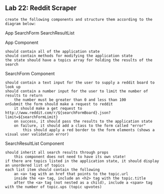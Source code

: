 ## Lab 22: Reddit Scraper



    create the following components and structure them according to the diagram below:

App
 SearchForm
 SearchResultList

App Component

    should contain all of the application state
    should contain methods for modifying the application state
    the state should have a topics array for holding the results of the search

SearchForm Component

    should contain a text input for the user to supply a reddit board to look up
    should contain a number input for the user to limit the number of results to return
        the number must be greater than 0 and less than 100
    onSubmit the form should make a request to reddit
        it should make a get request to http://www.reddit.com/r/${searchFormBoard}.json?limit=${searchFormLimit}
        on success, it should pass the results to the application state
        on failure, it should add a class to the form called "error"
            this should apply a red border to the form elements (shows a visual user validation error)

SearchResultList Component

    should inherit all search results through props
        this component does not need to have its own state!
    if there are topics listed in the application state, it should display an unordered list of topics
    each list item should contain the following
        an <a> tag with an href that points to the topic.url
        inside the <a> tag, include an <h2> tag with the topic.title
        after the <a> tag (not nested as a child), include a <span> tag with the number of topic.ups (topic upvotes)
